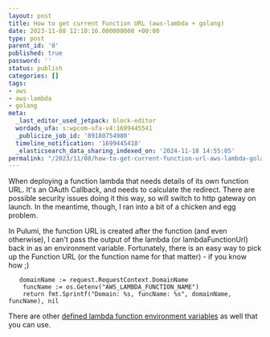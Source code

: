 ```yaml
---
layout: post
title: How to get current Function URL (aws-lambda + golang)
date: 2023-11-08 12:10:16.000000000 +00:00
type: post
parent_id: '0'
published: true
password: ''
status: publish
categories: []
tags:
- aws
- aws-lambda
- golang
meta:
  _last_editor_used_jetpack: block-editor
  wordads_ufa: s:wpcom-ufa-v4:1699445541
  _publicize_job_id: '89180754980'
  timeline_notification: '1699445418'
  _elasticsearch_data_sharing_indexed_on: '2024-11-18 14:55:05'
permalink: "/2023/11/08/how-to-get-current-function-url-aws-lambda-golang/"
---
```


When deploying a function lambda that needs details of its own function
URL. It\'s an OAuth Callback, and needs to calculate the redirect. There
are possible security issues doing it this way, so will switch to http
gateway on launch. In the meantime, though, I ran into a bit of a
chicken and egg problem.

In Pulumi, the function URL is created after the function (and even
otherwise), I can\'t pass the output of the lambda (or
lambdaFunctionUrl) back in as an environment variable. Fortunately,
there is an easy way to pick up the Function URL (or the function name
for that matter) - if you know how ;)

``` wp-block-syntaxhighlighter-code
   domainName := request.RequestContext.DomainName
    funcName := os.Getenv("AWS_LAMBDA_FUNCTION_NAME")
    return fmt.Sprintf("Domain: %s, funcName: %s", domainName, funcName), nil
```

There are other [defined lambda function environment
variables](https://docs.aws.amazon.com/lambda/latest/dg/configuration-envvars.html#configuration-envvars-runtime)
as well that you can use.

